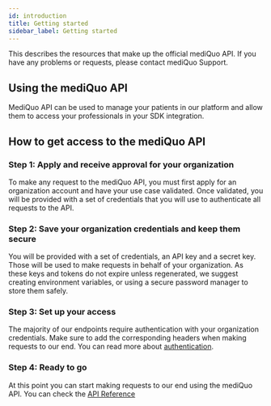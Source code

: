 ```yaml
---
id: introduction
title: Getting started
sidebar_label: Getting started
---
```


This describes the resources that make up the official mediQuo API. If you have any problems or requests, please contact mediQuo Support.

## Using the mediQuo API

MediQuo API can be used to manage your patients in our platform and allow them to access your professionals in your SDK integration.

## How to get access to the mediQuo API

### Step 1: Apply and receive approval for your organization

To make any request to the mediQuo API, you must first apply for an organization account and have your use case validated. Once validated, you will be provided with a set of credentials that you will use to authenticate all requests to the API.

### Step 2: Save your organization credentials and keep them secure

You will be provided with a set of credentials, an API key and a secret key. Those will be used to make requests in behalf of your organization. As these keys and tokens do not expire unless regenerated, we suggest creating environment variables, or using a secure password manager to store them safely.

### Step 3: Set up your access

The majority of our endpoints require authentication with your organization credentials. Make sure to add the corresponding headers when making requests to our end. You can read more about [authentication](/docs/overview#authentication).

### Step 4: Ready to go

At this point you can start making requests to our end using the mediQuo API. You can check the [API Reference](/docs/overview)
